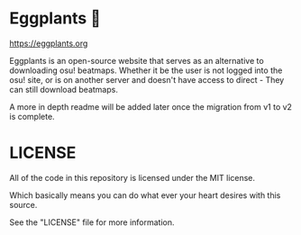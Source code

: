 # Eggplants 🍆
https://eggplants.org

Eggplants is an open-source website that serves as an alternative to downloading osu! beatmaps. Whether it be the user is not logged into the osu! site, or is on another server and doesn't have access to direct - They can still download beatmaps.

A more in depth readme will be added later once the migration from v1 to v2 is complete.

# LICENSE 

All of the code in this repository is licensed under the MIT license.

Which basically means you can do what ever your heart desires with this source.

See the "LICENSE" file for more information.





